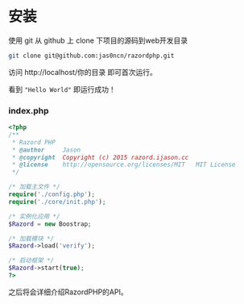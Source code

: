 # 安装

使用 git 从 github 上 clone 下项目的源码到web开发目录

```bash
git clone git@github.com:jas0ncn/razordphp.git
```

访问 http://localhost/你的目录 即可首次运行。

看到 `"Hello World"` 即运行成功！

### index.php

```php
<?php
/**
 * Razord PHP
 * @author     Jason
 * @copyright  Copyright (c) 2015 razord.ijason.cc
 * @license	   http://opensource.org/licenses/MIT	MIT License
 */

/* 加载主文件 */
require('./config.php');
require('./core/init.php');

/* 实例化应用 */
$Razord = new Boostrap;

/* 加载模块 */
$Razord->load('verify');

/* 启动框架 */
$Razord->start(true);
?>
```
之后将会详细介绍RazordPHP的API。

